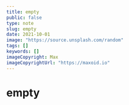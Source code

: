 ```yaml
---
title: empty
public: false
type: note
slug: empty
date: 2021-10-01
image: "https://source.unsplash.com/random"
tags: []
keywords: []
imageCopyright: Max
imageCopyrightUrl: "https://maxoid.io"
---
```


# empty
